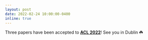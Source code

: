 ```yaml
---
layout: post
date: 2022-02-24 10:00:00-0400
inline: true
---
```


Three papers have been accepted to [**ACL 2022**](https://www.2022.aclweb.org/)! See you in Dublin ☘️